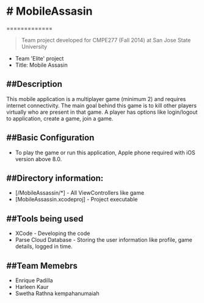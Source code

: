 # # MobileAssasin
=============
> Team project developed for CMPE277 (Fall 2014) at San Jose State University

 - Team 'Elite' project
 - Title: Mobile Assasin

##Description
--------------
This mobile application is a multiplayer game (minimum 2) and requires internet connectivity.
The main goal behind this game is to kill other players virtually who are present in that game.
A player has options like login/logout to application, create a game, join a game. 


##Basic Configuration
--------------
* To play the game or run this application, Apple phone required with iOS version above 8.0.


##Directory information:
--------------
* [/MobileAssassin/*] - All ViewControllers like game  
* [MobileAssassin.xcodeproj] - Project executable


##Tools being used
--------------
* XCode - Developing the code
* Parse Cloud Database - Storing the user information like profile, game details, logged in time.

##Team Memebrs
--------------
* Enrique Padilla 
* Harleen Kaur
* Swetha Rathna kempahanumaiah 
